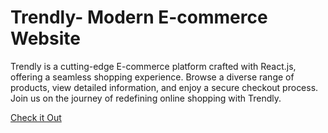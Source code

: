 
# Trendly- Modern E-commerce Website

Trendly is a cutting-edge E-commerce platform crafted with React.js, offering a seamless shopping experience. Browse a diverse range of products, view detailed information, and enjoy a secure checkout process. Join us on the journey of redefining online shopping with Trendly.

[Check it Out](https://gowithtrendly.netlify.app/)
